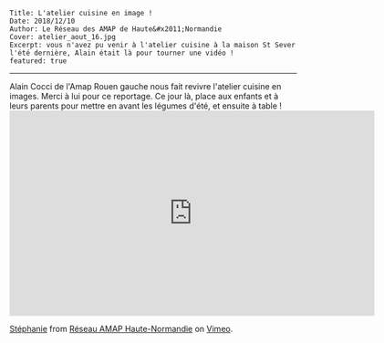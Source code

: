     Title: L'atelier cuisine en image ! 
    Date: 2018/12/10
    Author: Le Réseau des AMAP de Haute&#x2011;Normandie
    Cover: atelier_aout_16.jpg
    Excerpt: vous n'avez pu venir à l'atelier cuisine à la maison St Sever l'été dernière, Alain était là pour tourner une vidéo !
    featured: true
---

Alain Cocci de l'Amap Rouen gauche nous fait revivre l'atelier cuisine en images. Merci à lui pour ce reportage. Ce jour là, place aux enfants et à leurs parents pour mettre en avant les légumes d'été, et ensuite à table !  <iframe src="https://player.vimeo.com/video/185457419" width="640" height="360" frameborder="0" webkitallowfullscreen mozallowfullscreen allowfullscreen></iframe>
<p><a href="https://vimeo.com/185457419">St&eacute;phanie</a> from <a href="https://vimeo.com/user45933380">R&eacute;seau AMAP Haute-Normandie</a> on <a href="https://vimeo.com">Vimeo</a>.</p>